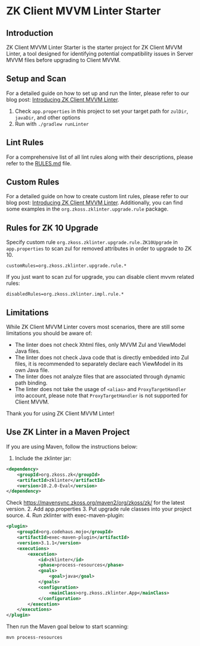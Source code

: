 # ZK Client MVVM Linter Starter

## Introduction

ZK Client MVVM Linter Starter is the starter project for ZK Client MVVM Linter,
a tool designed for identifying potential compatibility issues in Server MVVM files
before upgrading to Client MVVM.

## Setup and Scan

For a detailed guide on how to set up and run the linter, please refer to our blog post:
[Introducing ZK Client MVVM Linter](https://blog.zkoss.org/2023/08/01/zk-10-preview:-introducing-zk-client-mvvm-linter/).

1. Check `app.properties` in this project
to set your target path for `zulDir`, `javaDir`, and other options
2. Run with `./gradlew runLinter`


## Lint Rules

For a comprehensive list of all lint rules along with their descriptions, please refer to the [RULES.md](RULES.md) file.

## Custom Rules

For a detailed guide on how to create custom lint rules, please refer to our blog post:
[Introducing ZK Client MVVM Linter](https://blog.zkoss.org/2023/08/01/zk-10-preview:-introducing-zk-client-mvvm-linter/).
Additionally, you can find some examples in the `org.zkoss.zklinter.upgrade.rule` package.

## Rules for ZK 10 Upgrade

Specify custom rule `org.zkoss.zklinter.upgrade.rule.ZK10Upgrade` in `app.properties` to scan zul for removed attributes in order to upgrade to ZK 10.

```properties
customRules=org.zkoss.zklinter.upgrade.rule.*
```
If you just want to scan zul for upgrade, you can disable client mvvm related rules:

```properties
disabledRules=org.zkoss.zklinter.impl.rule.*
```

## Limitations

While ZK Client MVVM Linter covers most scenarios, there are still some limitations you should be aware of:

- The linter does not check Xhtml files, only MVVM Zul and ViewModel Java files.
- The linter does not check Java code that is directly embedded into Zul files,
  it is recommended to separately declare each ViewModel in its own Java file.
- The linter does not analyze files that are associated through dynamic path binding.
- The linter does not take the usage of `<alias>` and `ProxyTargetHandler` into account,
  please note that `ProxyTargetHandler` is not supported for Client MVVM.

Thank you for using ZK Client MVVM Linter!

## Use ZK Linter in a Maven Project

If you are using Maven, follow the instructions below:

1. Include the zklinter jar:

```xml
<dependency>
    <groupId>org.zkoss.zk</groupId>
    <artifactId>zklinter</artifactId>
    <version>10.2.0-Eval</version>
</dependency>
```
Check https://mavensync.zkoss.org/maven2/org/zkoss/zk/ for the latest version.
2. Add app.properties
3. Put upgrade rule classes into your project source.
4. Run zklinter with exec-maven-plugin:
```xml
<plugin>
    <groupId>org.codehaus.mojo</groupId>
    <artifactId>exec-maven-plugin</artifactId>
    <version>3.1.1</version>
    <executions>
        <execution>
            <id>zklinter</id>
            <phase>process-resources</phase>
            <goals>
                <goal>java</goal>
            </goals>
            <configuration>
                <mainClass>org.zkoss.zklinter.App</mainClass>
            </configuration>
        </execution>
    </executions>
</plugin>

```   
Then run the Maven goal below to start scanning:

`mvn process-resources`

